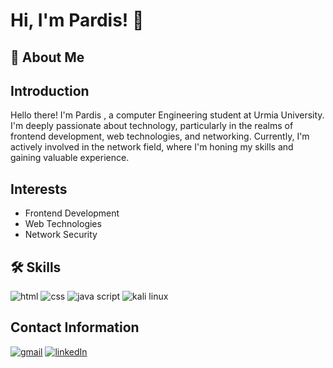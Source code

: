 
# Hi, I'm Pardis! 👋


## 🚀 About Me
## Introduction
Hello there! I'm Pardis , a computer Engineering student at Urmia University. I'm deeply passionate about technology, particularly in the realms of frontend development, web technologies, and networking. Currently, I'm actively involved in the network field, where I'm honing my skills and gaining valuable experience.


## Interests
- Frontend Development
- Web Technologies
- Network Security




## 🛠 Skills
![html](https://img.shields.io/badge/HTML5-E34F26?style=for-the-badge&logo=html5&logoColor=white)
![css](https://img.shields.io/badge/CSS3-1572B6?style=for-the-badge&logo=css3&logoColor=white)
![java script](https://img.shields.io/badge/JavaScript-323330?style=for-the-badge&logo=javascript&logoColor=F7DF1E)
![kali linux](https://img.shields.io/badge/Kali_Linux-557C94?style=for-the-badge&logo=kali-linux&logoColor=white)



## Contact Information
[![gmail](https://img.shields.io/badge/Gmail-D14836?style=for-the-badge&logo=gmail&logoColor=white)](PardisMadad@gmail.com)
[![linkedIn](https://img.shields.io/badge/LinkedIn-0077B5?style=for-the-badge&logo=linkedin&logoColor=white)](linkedin.com/in/pardis-m-8523b42b2)
